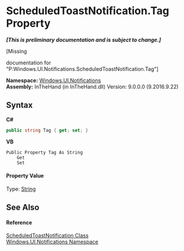 # ScheduledToastNotification.Tag Property 
 _**\[This is preliminary documentation and is subject to change.\]**_

\[Missing <summary> documentation for "P:Windows.UI.Notifications.ScheduledToastNotification.Tag"\]

**Namespace:**&nbsp;<a href="N_Windows_UI_Notifications">Windows.UI.Notifications</a><br />**Assembly:**&nbsp;InTheHand (in InTheHand.dll) Version: 9.0.0.0 (9.2016.9.22)

## Syntax

**C#**<br />
``` C#
public string Tag { get; set; }
```

**VB**<br />
``` VB
Public Property Tag As String
	Get
	Set
```


#### Property Value
Type: <a href="http://msdn2.microsoft.com/en-us/library/s1wwdcbf" target="_blank">String</a>

## See Also


#### Reference
<a href="T_Windows_UI_Notifications_ScheduledToastNotification">ScheduledToastNotification Class</a><br /><a href="N_Windows_UI_Notifications">Windows.UI.Notifications Namespace</a><br />